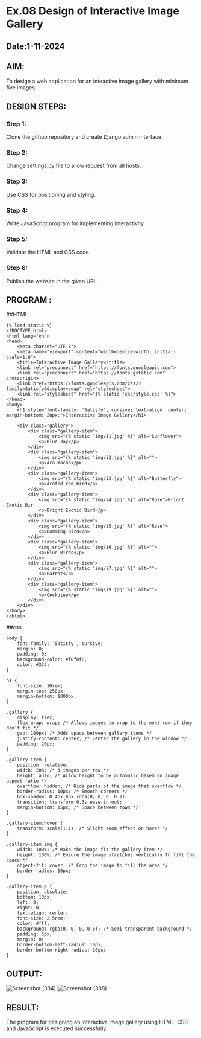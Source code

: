 # Ex.08 Design of Interactive Image Gallery
## Date:1-11-2024

## AIM:
To design a web application for an inteactive image gallery with minimum five images.

## DESIGN STEPS:

### Step 1:
Clone the github repository and create Django admin interface.

### Step 2:
Change settings.py file to allow request from all hosts.

### Step 3:
Use CSS for positioning and styling.

### Step 4:
Write JavaScript program for implementing interactivity.

### Step 5:
Validate the HTML and CSS code.

### Step 6:
Publish the website in the given URL.

## PROGRAM :
##HTML
```
{% load static %}
<!DOCTYPE html>
<html lang="en">
<head>
    <meta charset="UTF-8">
    <meta name="viewport" content="width=device-width, initial-scale=1.0">
    <title>Interactive Image Gallery</title>
    <link rel="preconnect" href="https://fonts.googleapis.com">
    <link rel="preconnect" href="https://fonts.gstatic.com" crossorigin>
    <link href="https://fonts.googleapis.com/css2?family=Satisfy&display=swap" rel="stylesheet">
    <link rel="stylesheet" href="{% static 'css/style.css' %}">
</head>
<body>
    <h1 style="font-family: 'Satisfy', cursive; text-align: center; margin-bottom: 20px;">Interactive Image Gallery</h1>
    
    <div class="gallery">
        <div class="gallery-item">
            <img src="{% static 'img/i1.jpg' %}" alt="Sunflower">
            <p>Blue Jay</p>
        </div>
        <div class="gallery-item">
            <img src="{% static 'img/i2.jpg' %}" alt="">
            <p>Ara macao</p>
        </div>
        <div class="gallery-item">
            <img src="{% static 'img/i3.jpg' %}" alt="Butterfly">
            <p>Arafed red bird</p>
        </div>
        <div class="gallery-item">
            <img src="{% static 'img/i4.jpg' %}" alt="Rose">Bright Exotic Bir
            <p>Bright Exotic Bird</p>
        </div>
        <div class="gallery-item">
            <img src="{% static 'img/i5.jpg' %}" alt="Rose">
            <p>Humming Bird</p>
        </div>
        <div class="gallery-item">
            <img src="{% static 'img/i6.jpg' %}" alt="">
            <p>Blue Birds</p>
        </div>
        <div class="gallery-item">
            <img src="{% static 'img/i7.jpg' %}" alt="">
            <p>Parrot</p>
        </div>
        <div class="gallery-item">
            <img src="{% static 'img\i9.jpg' %}" alt="">
            <p>Cockatoo</p>
        </div>
    </div>
</body>
</html>
```

##css
```
body {
    font-family: 'Satisfy', cursive;
    margin: 0;
    padding: 0;
    background-color: #f8f8f8;
    color: #333;
}

h1 {
    font-size: 10rem;
    margin-top: 250px;
    margin-bottom: 1000px;
}

.gallery {
    display: flex;
    flex-wrap: wrap; /* Allows images to wrap to the next row if they don’t fit */
    gap: 100px; /* Adds space between gallery items */
    justify-content: center; /* Center the gallery in the window */
    padding: 20px;
}

.gallery-item {
    position: relative;
    width: 20%; /* 3 images per row */
    height: auto; /* Allow height to be automatic based on image aspect ratio */
    overflow: hidden; /* Hide parts of the image that overflow */
    border-radius: 10px; /* Smooth corners */
    box-shadow: 0 4px 8px rgba(0, 0, 0, 0.2);
    transition: transform 0.3s ease-in-out;
    margin-bottom: 15px; /* Space between rows */
}

.gallery-item:hover {
    transform: scale(1.1); /* Slight zoom effect on hover */
}

.gallery-item img {
    width: 100%; /* Make the image fit the gallery item */
    height: 100%; /* Ensure the image stretches vertically to fill the space */
    object-fit: cover; /* Crop the image to fill the area */
    border-radius: 10px;
}

.gallery-item p {
    position: absolute;
    bottom: 10px;
    left: 0;
    right: 0;
    text-align: center;
    font-size: 2.5rem;
    color: #fff;
    background: rgba(0, 0, 0, 0.6); /* Semi-transparent background */
    padding: 5px;
    margin: 0;
    border-bottom-left-radius: 10px;
    border-bottom-right-radius: 10px;
}

```

## OUTPUT:
![Screenshot (334)](https://github.com/user-attachments/assets/6e009e2e-59e0-4cdd-8afe-9956ea87a07b)
![Screenshot (338)](https://github.com/user-attachments/assets/41bb2e5e-a6b9-4652-9280-5c6c36e9075b)





## RESULT:
The program for designing an interactive image gallery using HTML, CSS and JavaScript is executed successfully.
